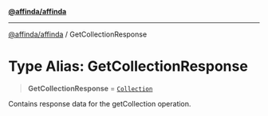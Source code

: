 [**@affinda/affinda**](../README.md)

***

[@affinda/affinda](../globals.md) / GetCollectionResponse

# Type Alias: GetCollectionResponse

> **GetCollectionResponse** = [`Collection`](../interfaces/Collection.md)

Contains response data for the getCollection operation.
